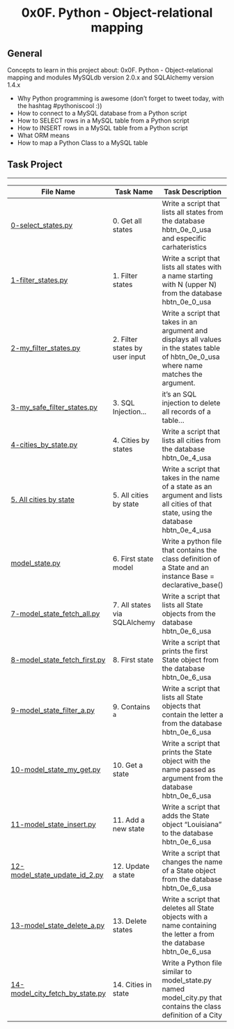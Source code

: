 <h1 align="center">0x0F. Python - Object-relational mapping</h1>


## General

Concepts to learn in this project about: 0x0F. Python - Object-relational mapping and modules MySQLdb version 2.0.x and SQLAlchemy version 1.4.x

- Why Python programming is awesome (don’t forget to tweet today, with the hashtag #pythoniscool :))
- How to connect to a MySQL database from a Python script
- How to SELECT rows in a MySQL table from a Python script
- How to INSERT rows in a MySQL table from a Python script
- What ORM means
- How to map a Python Class to a MySQL table

## Task Project
---
File Name|Task Name|Task Description
---|---|---
[0-select_states.py](...)|0. Get all states|Write a script that lists all states from the database hbtn_0e_0_usa and especific carhateristics
[1-filter_states.py](...)|1. Filter states|Write a script that lists all states with a name starting with N (upper N) from the database hbtn_0e_0_usa
[2-my_filter_states.py](...)|2. Filter states by user input|Write a script that takes in an argument and displays all values in the states table of hbtn_0e_0_usa where name matches the argument.
[3-my_safe_filter_states.py](...)|3. SQL Injection...|it’s an SQL injection to delete all records of a table…
[4-cities_by_state.py](...)|4. Cities by states|Write a script that lists all cities from the database hbtn_0e_4_usa
[5. All cities by state](...)|5. All cities by state|Write a script that takes in the name of a state as an argument and lists all cities of that state, using the database hbtn_0e_4_usa
[model_state.py](...)|6. First state model|Write a python file that contains the class definition of a State and an instance Base = declarative_base()
[7-model_state_fetch_all.py](...)|7. All states via SQLAlchemy|Write a script that lists all State objects from the database hbtn_0e_6_usa
[8-model_state_fetch_first.py](...)|8. First state|Write a script that prints the first State object from the database hbtn_0e_6_usa
[9-model_state_filter_a.py](...)|9. Contains `a`|Write a script that lists all State objects that contain the letter a from the database hbtn_0e_6_usa
[10-model_state_my_get.py](...)|10. Get a state|Write a script that prints the State object with the name passed as argument from the database hbtn_0e_6_usa
[11-model_state_insert.py](...)|11. Add a new state|Write a script that adds the State object “Louisiana” to the database hbtn_0e_6_usa
[12-model_state_update_id_2.py](...)|12. Update a state|Write a script that changes the name of a State object from the database hbtn_0e_6_usa
[13-model_state_delete_a.py](...)|13. Delete states|Write a script that deletes all State objects with a name containing the letter a from the database hbtn_0e_6_usa
[14-model_city_fetch_by_state.py](...)|14. Cities in state|Write a Python file similar to model_state.py named model_city.py that contains the class definition of a City
